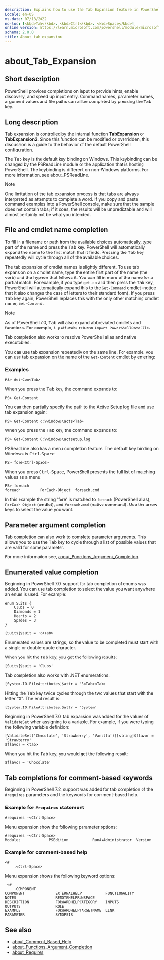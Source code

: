 ```yaml
---
description: Explains how to use the Tab Expansion feature in PowerShell.
Locale: en-US
ms.date: 07/18/2022
no-loc: [<kbd>Tab</kbd>, <kbd>Ctrl</kbd>, <kbd>Space</kbd>]
online version: https://learn.microsoft.com/powershell/module/microsoft.powershell.core/about/about_tab_expansion?view=powershell-7.3&WT.mc_id=ps-gethelp
schema: 2.0.0
title: About tab expansion
---
```

# about_Tab_Expansion

## Short description
PowerShell provides completions on input to provide hints, enable discovery, and
speed up input entry. Command names, parameter names, argument values and file
paths can all be completed by pressing the <kbd>Tab</kbd> key.

## Long description

Tab expansion is controlled by the internal function **TabExpansion** or
**TabExpansion2**. Since this function can be modified or overridden, this
discussion is a guide to the behavior of the default PowerShell configuration.

The <kbd>Tab</kbd> key is the default key binding on Windows. This keybinding
can be changed by the PSReadLine module or the application that is hosting
PowerShell. The keybinding is different on non-Windows platforms. For more
information, see
[about_PSReadLine](/powershell/module/psreadline/about/about_psreadline#completion-functions).

> [!NOTE]
> One limitation of the tab expansion process is that tabs are always
> interpreted as attempts to complete a word. If you copy and paste command
> examples into a PowerShell console, make sure that the sample does not
> contain tabs; if it does, the results will be unpredictable and will almost
> certainly not be what you intended.

## File and cmdlet name completion

To fill in a filename or path from the available choices automatically, type
part of the name and press the <kbd>Tab</kbd> key. PowerShell will
automatically expand the name to the first match that it finds. Pressing the
<kbd>Tab</kbd> key repeatedly will cycle through all of the available choices.

The tab expansion of cmdlet names is slightly different. To use tab expansion
on a cmdlet name, type the entire first part of the name (the verb) and the
hyphen that follows it. You can fill in more of the name for a partial match.
For example, if you type `get-co` and then press the <kbd>Tab</kbd> key,
PowerShell will automatically expand this to the `Get-Command` cmdlet (notice
that it also changes the case of letters to their standard form). If you press
<kbd>Tab</kbd> key again, PowerShell replaces this with the only other matching
cmdlet name, `Get-Content`.

> [!NOTE]
> As of PowerShell 7.0, <kbd>Tab</kbd> will also expand abbreviated cmdlets and
> functions. For example, `i-psdf<tab>` returns `Import-PowerShellDataFile`.

Tab completion also works to resolve PowerShell alias and native executables.

You can use tab expansion repeatedly on the same line. For example, you can use
tab expansion on the name of the `Get-Content` cmdlet by entering:

### Examples

```
PS> Get-Con<Tab>
```

When you press the <kbd>Tab</kbd> key, the command expands to:

```
PS> Get-Content
```

You can then partially specify the path to the Active Setup log file and use
tab expansion again:

```
PS> Get-Content c:\windows\acts<Tab>
```

When you press the <kbd>Tab</kbd> key, the command expands to:

```
PS> Get-Content C:\windows\actsetup.log
```

PSReadLine also has a menu completion feature. The default key binding on
Windows is <kbd>Ctrl</kbd>-<kbd>Space</kbd>.

```
PS> fore<Ctrl-Space>
```

When you press <kbd>Ctrl</kbd>-<kbd>Space</kbd>, PowerShell presents the full
list of matching values as a menu:

```
PS> foreach
foreach         ForEach-Object  foreach.cmd
```

In this example the string 'fore' is matched to `foreach` (PowerShell alias),
`ForEach-Object` (cmdlet), and `foreach.cmd` (native command). Use the arrow
keys to select the value you want.

## Parameter argument completion

Tab completion can also work to complete parameter arguments. This allows you
to use the <kbd>Tab</kbd> key to cycle through a list of possible values that
are valid for some parameter.

For more information see,
[about_Functions_Argument_Completion](about_Functions_Argument_Completion.md).

## Enumerated value completion

Beginning in PowerShell 7.0, support for tab completion of enums was added. You
can use tab completion to select the value you want anywhere an enum is used.
For example:

```
enum Suits {
    Clubs = 0
    Diamonds = 1
    Hearts = 2
    Spades = 3
}

[Suits]$suit = 'c<Tab>
```

Enumerated values are strings, so the value to be completed must start with a
single or double-quote character.

When you hit the <kbd>Tab</kbd> key, you get the following results:

```
[Suits]$suit = 'Clubs'
```

Tab completion also works with .NET enumerations.

```
[System.IO.FileAttributes]$attr = 'S<Tab><Tab>
```

Hitting the <kbd>Tab</kbd> key twice cycles through the two values that start
with the letter "S". The end result is:

```
[System.IO.FileAttributes]$attr = 'System'
```

Beginning in PowerShell 7.0, tab expansion was added for the values of
`ValidateSet` when assigning to a variable. For example, if you were typing the
following variable definition:

```
[ValidateSet('Chocolate', 'Strawberry', 'Vanilla')][string]$flavor = 'Strawberry'
$flavor = <tab>
```

When you hit the <kbd>Tab</kbd> key, you would get the following result:

```
$flavor = 'Chocolate'
```

## Tab completions for comment-based keywords

Beginning in PowerShell 7.2, support was added for tab completion of the
`#requires` parameters and the keywords for comment-based help.

### Example for `#requires` statement

```
#requires -<Ctrl-Space>
```

Menu expansion show the following parameter options:

```
#requires -<Ctrl-Space>
Modules             PSEdition           RunAsAdministrator  Version
```

### Example for comment-based help

```
<#
    .<Ctrl-Space>
```

Menu expansion shows the following keyword options:

```
 <#
    .COMPONENT
COMPONENT              EXTERNALHELP           FUNCTIONALITY          NOTES                  REMOTEHELPRUNSPACE
DESCRIPTION            FORWARDHELPCATEGORY    INPUTS                 OUTPUTS                ROLE
EXAMPLE                FORWARDHELPTARGETNAME  LINK                   PARAMETER              SYNOPSIS
```

## See also

- [about_Comment_Based_Help](about_Comment_Based_Help.md)
- [about_Functions_Argument_Completion](about_Functions_Argument_Completion.md)
- [about_Requires](about_Requires.md)
